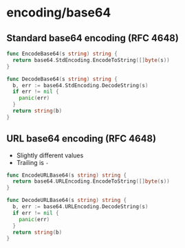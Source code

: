 # encoding/base64

## Standard base64 encoding (RFC 4648)

```go
func EncodeBase64(s string) string {
  return base64.StdEncoding.EncodeToString([]byte(s))
}
```

```go
func DecodeBase64(s string) string {
  b, err := base64.StdEncoding.DecodeString(s)
  if err != nil {
    panic(err)
  }
  return string(b)
}
```

## URL base64 encoding (RFC 4648)

* Slightly different values
* Trailing  is `-`

```go
func EncodeURLBase64(s string) string {
  return base64.URLEncoding.EncodeToString([]byte(s))
}
```

```go
func DecodeURLBase64(s string) string {
  b, err := base64.URLEncoding.DecodeString(s)
  if err != nil {
    panic(err)
  }
  return string(b)
}
```
